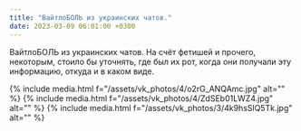 ```yaml
---
title: "ВайтлоБОЛЬ из украинских чатов."
date: 2023-03-09 06:01:00 +0300
---
```


ВайтлоБОЛЬ из украинских чатов.
На счёт фетишей и прочего, некоторым, стоило бы уточнять, где был их рот, когда они получали эту информацию, откуда и в каком виде.


{% include media.html f="/assets/vk_photos/4/o2rG_ANQAmc.jpg" alt="" %}
{% include media.html f="/assets/vk_photos/4/ZdSEb01LWZ4.jpg" alt="" %}
{% include media.html f="/assets/vk_photos/3/4k9hsSlQ5Tk.jpg" alt="" %}
